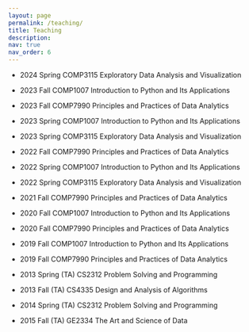 ```yaml
---
layout: page
permalink: /teaching/
title: Teaching
description: 
nav: true
nav_order: 6
---
```


- 2024 Spring COMP3115 Exploratory Data Analysis and Visualization

- 2023 Fall COMP1007 Introduction to Python and Its Applications

- 2023 Fall COMP7990 Principles and Practices of Data Analytics

- 2023 Spring COMP1007 Introduction to Python and Its Applications

- 2023 Spring COMP3115 Exploratory Data Analysis and Visualization

- 2022 Fall COMP7990 Principles and Practices of Data Analytics

- 2022 Spring COMP1007 Introduction to Python and Its Applications

- 2022 Spring COMP3115 Exploratory Data Analysis and Visualization

- 2021 Fall COMP7990 Principles and Practices of Data Analytics

- 2020 Fall COMP1007 Introduction to Python and Its Applications

- 2020 Fall COMP7990 Principles and Practices of Data Analytics

- 2019 Fall COMP1007 Introduction to Python and Its Applications

- 2019 Fall COMP7990 Principles and Practices of Data Analytics

- 2013 Spring (TA) CS2312 Problem Solving and Programming

- 2013 Fall (TA) CS4335 Design and Analysis of Algorithms

- 2014 Spring (TA) CS2312 Problem Solving and Programming

- 2015 Fall (TA) GE2334 The Art and Science of Data

